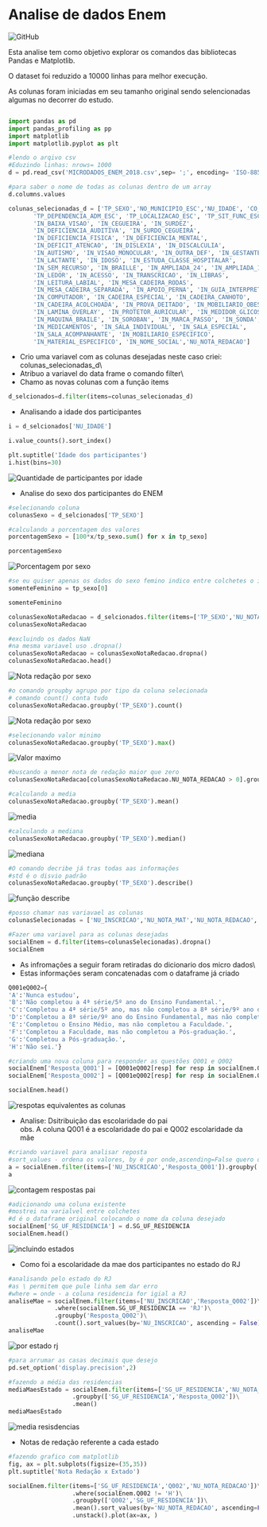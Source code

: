 # **Analise de dados Enem**
![GitHub](https://img.shields.io/github/license/EryckNoronha/dados-enem)

Esta analise tem como objetivo explorar os comandos das bibliotecas Pandas e Matplotlib.

O dataset foi reduzido a 10000 linhas para melhor execução.

As colunas foram iniciadas em seu tamanho original sendo selencionadas algumas no decorrer do estudo.

```python

import pandas as pd
import pandas_profiling as pp
import matplotlib
import matplotlib.pyplot as plt
```

```python
#lendo o arqivo csv
#Eduzindo linhas: nrows= 1000 
d = pd.read_csv('MICRODADOS_ENEM_2018.csv',sep= ';', encoding= 'ISO-8859-1', nrows= 10000)
```
```python
#para saber o nome de todas as colunas dentro de um array
d.columns.values
```

```python
colunas_selecionadas_d = ['TP_SEXO','NO_MUNICIPIO_ESC','NU_IDADE', 'CO_UF_ESC', 'SG_UF_ESC',
       'TP_DEPENDENCIA_ADM_ESC', 'TP_LOCALIZACAO_ESC', 'TP_SIT_FUNC_ESC',
       'IN_BAIXA_VISAO', 'IN_CEGUEIRA', 'IN_SURDEZ',
       'IN_DEFICIENCIA_AUDITIVA', 'IN_SURDO_CEGUEIRA',
       'IN_DEFICIENCIA_FISICA', 'IN_DEFICIENCIA_MENTAL',
       'IN_DEFICIT_ATENCAO', 'IN_DISLEXIA', 'IN_DISCALCULIA',
       'IN_AUTISMO', 'IN_VISAO_MONOCULAR', 'IN_OUTRA_DEF', 'IN_GESTANTE',
       'IN_LACTANTE', 'IN_IDOSO', 'IN_ESTUDA_CLASSE_HOSPITALAR',
       'IN_SEM_RECURSO', 'IN_BRAILLE', 'IN_AMPLIADA_24', 'IN_AMPLIADA_18',
       'IN_LEDOR', 'IN_ACESSO', 'IN_TRANSCRICAO', 'IN_LIBRAS',
       'IN_LEITURA_LABIAL', 'IN_MESA_CADEIRA_RODAS',
       'IN_MESA_CADEIRA_SEPARADA', 'IN_APOIO_PERNA', 'IN_GUIA_INTERPRETE',
       'IN_COMPUTADOR', 'IN_CADEIRA_ESPECIAL', 'IN_CADEIRA_CANHOTO',
       'IN_CADEIRA_ACOLCHOADA', 'IN_PROVA_DEITADO', 'IN_MOBILIARIO_OBESO',
       'IN_LAMINA_OVERLAY', 'IN_PROTETOR_AURICULAR', 'IN_MEDIDOR_GLICOSE',
       'IN_MAQUINA_BRAILE', 'IN_SOROBAN', 'IN_MARCA_PASSO', 'IN_SONDA',
       'IN_MEDICAMENTOS', 'IN_SALA_INDIVIDUAL', 'IN_SALA_ESPECIAL',
       'IN_SALA_ACOMPANHANTE', 'IN_MOBILIARIO_ESPECIFICO',
       'IN_MATERIAL_ESPECIFICO', 'IN_NOME_SOCIAL','NU_NOTA_REDACAO']
```

- Crio uma variavel com as colunas desejadas neste caso criei: colunas_selecionadas_d\
- Atribuo a variavel do data frame o comando filter\
- Chamo as novas colunas com a função items
```python
d_selcionados=d.filter(items=colunas_selecionadas_d)
```
- Analisando a idade dos participantes
```python
i = d_selcionados['NU_IDADE']
```
```python
i.value_counts().sort_index()
```
```python
plt.suptitle('Idade dos participantes')
i.hist(bins=30)
```
![Quantidade de participantes por idade](https://github.com/EryckNoronha/dados-enem/blob/main/Imagens/Idade_dos_participantes.png)

- Analise do sexo dos participantes do ENEM
```python
#selecionando coluna
colunasSexo = d_selcionados['TP_SEXO']
```
```python
#calculando a porcentagem dos valores
porcentagemSexo = [100*x/tp_sexo.sum() for x in tp_sexo]
```
```python
porcentagemSexo
```
![Porcentagem por sexo](https://github.com/EryckNoronha/dados-enem/blob/main/Imagens/porcentagem%20por%20sexo.png)
```python
#se eu quiser apenas os dados do sexo femino indico entre colchetes o index
somenteFeminino = tp_sexo[0]
```
```python
somenteFeminino
```
```python
colunasSexoNotaRedacao = d_selcionados.filter(items=['TP_SEXO','NU_NOTA_REDACAO'])
colunasSexoNotaRedacao
```
```python
#excluindo os dados NaN
#na mesma variavel uso .dropna()
colunasSexoNotaRedacao = colunasSexoNotaRedacao.dropna()
colunasSexoNotaRedacao.head()
```
![Nota redação por sexo](https://github.com/EryckNoronha/dados-enem/blob/main/Imagens/nota%20reda%C3%A7%C3%A3o%20por%20sexo%201.png)
```python
#o comando groupby agrupo por tipo da coluna selecionada
# comando count() conta tudo
colunasSexoNotaRedacao.groupby('TP_SEXO').count()
```
![Nota redação por sexo](https://github.com/EryckNoronha/dados-enem/blob/main/Imagens/quantidade%20reda%C3%A7%C3%A3o%20por%20sexo.png)
```python
#selecionando valor minimo
colunasSexoNotaRedacao.groupby('TP_SEXO').max()
```
![Valor maximo](https://github.com/EryckNoronha/dados-enem/blob/main/Imagens/maiores%20notas%20reda%C3%A7%C3%A3o.png)
```python
#buscando a menor nota de redação maior que zero
colunasSexoNotaRedacao[colunasSexoNotaRedacao.NU_NOTA_REDACAO > 0].groupby('TP_SEXO').min()
```
```python
#calculando a media
colunasSexoNotaRedacao.groupby('TP_SEXO').mean()
```
![media](https://github.com/EryckNoronha/dados-enem/blob/main/Imagens/media%20notas%20reda%C3%A7%C3%A3o.png)
```python
#calculando a mediana
colunasSexoNotaRedacao.groupby('TP_SEXO').median()
```
![mediana](https://github.com/EryckNoronha/dados-enem/blob/main/Imagens/mediana%20notas%20reda%C3%A7%C3%A3o.png)
```python
#O comando decribe já tras todas aas informações
#std é o disvio padrão
colunasSexoNotaRedacao.groupby('TP_SEXO').describe()
```
![função describe](https://github.com/EryckNoronha/dados-enem/blob/main/Imagens/describe%20nota%20reda%C3%A7%C3%A3o%20sexo.png)
```python
#posso chamar nas variavael as colunas
colunasSelecionadas = ['NU_INSCRICAO','NU_NOTA_MAT','NU_NOTA_REDACAO','Q001','Q002']
```
```python
#Fazer uma variavel para as colunas desejadas
socialEnem = d.filter(items=colunasSelecionadas).dropna()
socialEnem
```
- As infromações a seguir foram retiradas do dicionario dos micro dados\
- Estas informações seram concatenadas com o dataframe já criado
```python
Q001eQ002={
'A':'Nunca estudou',
'B':'Não completou a 4ª série/5º ano do Ensino Fundamental.',
'C':'Completou a 4ª série/5º ano, mas não completou a 8ª série/9º ano do Ensino Fundamental.',
'D':'Completou a 8ª série/9º ano do Ensino Fundamental, mas não completou o Ensino Médio.',
'E':'Completou o Ensino Médio, mas não completou a Faculdade.',
'F':'Completou a Faculdade, mas não completou a Pós-graduação.',
'G':'Completou a Pós-graduação.',
'H':'Não sei.'}
```
```python
#criando uma nova coluna para responder as questões Q001 e Q002
socialEnem['Resposta_Q001'] = [Q001eQ002[resp] for resp in socialEnem.Q001]
socialEnem['Resposta_Q002'] = [Q001eQ002[resp] for resp in socialEnem.Q002]
```
```python
socialEnem.head()
```
![respotas equivalentes as colunas](https://github.com/EryckNoronha/dados-enem/blob/main/Imagens/respota%20equivalente%20a%20cada%20letra.png)

- Analise: Dsitribuição das escolaridade do pai\
obs. A coluna Q001 é a escolaridade do pai e Q002 escolaridade da mãe 
```python
#criando variavel para analisar reposta
#sort_values - ordena os valores, by é por onde,ascending=False quero do maior para o menor 
a = socialEnem.filter(items=['NU_INSCRICAO','Resposta_Q001']).groupby('Resposta_Q001').count().sort_values(by='NU_INSCRICAO',ascending=False)
a
```
![contagem respostas pai](https://github.com/EryckNoronha/dados-enem/blob/main/Imagens/contagem%20das%20respostas%20rela%C3%A7%C3%A3o%20pai.png)

```python
#adicionando uma coluna existente
#mostrei na varialvel entre colchetes
#d é o dataframe original colocando o nome da coluna desejado
socialEnem['SG_UF_RESIDENCIA'] = d.SG_UF_RESIDENCIA
socialEnem.head()
```
![incluindo estados](https://github.com/EryckNoronha/dados-enem/blob/main/Imagens/repostas%20inclindo%20estados.png)
- Como foi a escolaridade da mae dos participantes no estado do RJ

```python
#analisando pelo estado do RJ
#as \ permitem que pule linha sem dar erro
#where = onde - a coluna residencia for igial a RJ
analiseMae = socialEnem.filter(items=['NU_INSCRICAO','Resposta_Q002'])\
             .where(socialEnem.SG_UF_RESIDENCIA == 'RJ')\
             .groupby('Resposta_Q002')\
             .count().sort_values(by='NU_INSCRICAO', ascending = False)
analiseMae
```
![por estado rj](https://github.com/EryckNoronha/dados-enem/blob/main/Imagens/resposta%20pelo%20RJ.png)
```python
#para arrumar as casas decimais que desejo
pd.set_option('display.precision',2)
```
```python
#fazendo a média das residencias
mediaMaesEstado = socialEnem.filter(items=['SG_UF_RESIDENCIA','NU_NOTA_REDACAO','Resposta_Q002'])\
                  .groupby(['SG_UF_RESIDENCIA','Resposta_Q002'])\
                  .mean()
mediaMaesEstado
```
![media resisdencias](https://github.com/EryckNoronha/dados-enem/blob/main/Imagens/media%20das%20residencias.png)

- Notas de redação referente a cada estado
```python
#fazendo grafico com matplotlib
fig, ax = plt.subplots(figsize=(35,35))
plt.suptitle('Nota Redação x Extado')

socialEnem.filter(items=['SG_UF_RESIDENCIA','Q002','NU_NOTA_REDACAO'])\
                  .where(socialEnem.Q002 != 'H')\
                  .groupby(['Q002','SG_UF_RESIDENCIA'])\
                  .mean().sort_values(by='NU_NOTA_REDACAO', ascending=False)\
                  .unstack().plot(ax=ax, )
```
